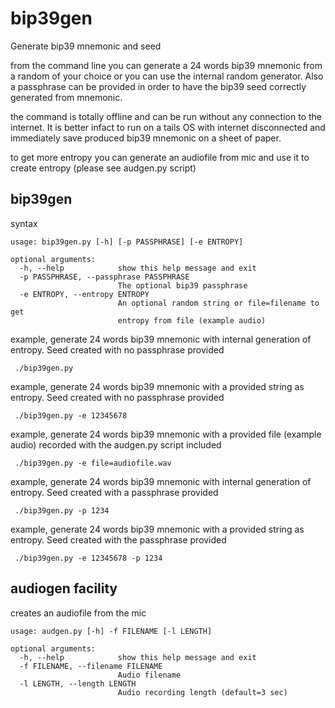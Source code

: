 # bip39gen
Generate bip39 mnemonic and seed

 from the command line you can generate a 24 words bip39 mnemonic from a random of your choice or you can use the internal random generator. Also a passphrase can be provided in order to have the bip39 seed correctly generated from mnemonic.

 the command is totally offline and can be run without any connection to the internet. It is better infact to run on a tails OS with internet disconnected and immediately save produced bip39 mnemonic on a sheet of paper.

 to get more entropy you can generate an audiofile from mic and use it to create entropy (please see audgen.py script)


## bip39gen

 syntax

```
usage: bip39gen.py [-h] [-p PASSPHRASE] [-e ENTROPY]

optional arguments:
  -h, --help            show this help message and exit
  -p PASSPHRASE, --passphrase PASSPHRASE
                        The optional bip39 passphrase
  -e ENTROPY, --entropy ENTROPY
                        An optional random string or file=filename to get
                        entropy from file (example audio)

```

 example, generate 24 words bip39 mnemonic with internal generation of entropy. Seed created with no passphrase provided

```
 ./bip39gen.py
```
 
 example, generate 24 words bip39 mnemonic with a provided string as entropy. Seed created with no passphrase provided

```
 ./bip39gen.py -e 12345678
```

 example, generate 24 words bip39 mnemonic with a provided file (example audio) recorded with the audgen.py script included

```
 ./bip39gen.py -e file=audiofile.wav
```
 
 example, generate 24 words bip39 mnemonic with internal generation of entropy. Seed created with a passphrase provided

```
 ./bip39gen.py -p 1234
```
 
 example, generate 24 words bip39 mnemonic with a provided string as entropy. Seed created with the passphrase provided

```
 ./bip39gen.py -e 12345678 -p 1234

```

## audiogen facility

 creates an audiofile from the mic

```
usage: audgen.py [-h] -f FILENAME [-l LENGTH]

optional arguments:
  -h, --help            show this help message and exit
  -f FILENAME, --filename FILENAME
                        Audio filename
  -l LENGTH, --length LENGTH
                        Audio recording length (default=3 sec)

```


